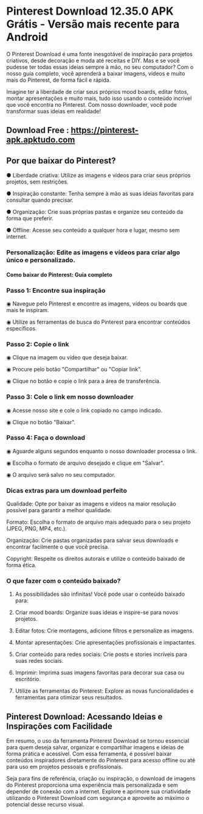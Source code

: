 # Pinterest Download 12.35.0 APK Grátis - Versão mais recente para Android
O Pinterest Download é uma fonte inesgotável de inspiração para projetos criativos, desde decoração e moda até receitas e DIY. Mas e se você pudesse ter todas essas ideias sempre à mão, no seu computador? Com o nosso guia completo, você aprenderá a baixar imagens, vídeos e muito mais do Pinterest, de forma fácil e rápida.

Imagine ter a liberdade de criar seus próprios mood boards, editar fotos, montar apresentações e muito mais, tudo isso usando o conteúdo incrível que você encontra no Pinterest. Com nosso downloader, você pode transformar suas ideias em realidade!

## Download Free : https://pinterest-apk.apktudo.com

## Por que baixar do Pinterest?
● Liberdade criativa: Utilize as imagens e vídeos para criar seus próprios projetos, sem restrições.

● Inspiração constante: Tenha sempre à mão as suas ideias favoritas para consultar quando precisar.

● Organização: Crie suas próprias pastas e organize seu conteúdo da forma que preferir.

● Offline: Acesse seu conteúdo a qualquer hora e lugar, mesmo sem internet.

### Personalização: Edite as imagens e vídeos para criar algo único e personalizado.
#### Como baixar do Pinterest: Guia completo
### Passo 1: Encontre sua inspiração
◉ Navegue pelo Pinterest e encontre as imagens, vídeos ou boards que mais te inspiram.

◉ Utilize as ferramentas de busca do Pinterest para encontrar conteúdos específicos.

### Passo 2: Copie o link
◉ Clique na imagem ou vídeo que deseja baixar.

◉ Procure pelo botão "Compartilhar" ou "Copiar link".

◉ Clique no botão e copie o link para a área de transferência.

### Passo 3: Cole o link em nosso downloader
◉ Acesse nosso site e cole o link copiado no campo indicado.

◉ Clique no botão "Baixar".

### Passo 4: Faça o download
◉ Aguarde alguns segundos enquanto o nosso downloader processa o link.

◉ Escolha o formato de arquivo desejado e clique em "Salvar".

◉ O arquivo será salvo no seu computador.

### Dicas extras para um download perfeito
Qualidade: Opte por baixar as imagens e vídeos na maior resolução possível para garantir a melhor qualidade.

Formato: Escolha o formato de arquivo mais adequado para o seu projeto (JPEG, PNG, MP4, etc.).

Organização: Crie pastas organizadas para salvar seus downloads e encontrar facilmente o que você precisa.

Copyright: Respeite os direitos autorais e utilize o conteúdo baixado de forma ética.

### O que fazer com o conteúdo baixado?
1. As possibilidades são infinitas! Você pode usar o conteúdo baixado para:

2. Criar mood boards: Organize suas ideias e inspire-se para novos projetos.

3. Editar fotos: Crie montagens, adicione filtros e personalize as imagens.

4. Montar apresentações: Crie apresentações profissionais e impactantes.

5. Criar conteúdo para redes sociais: Crie posts e stories incríveis para suas redes sociais.

6. Imprimir: Imprima suas imagens favoritas para decorar sua casa ou escritório.

7. Utilize as ferramentas do Pinterest: Explore as novas funcionalidades e ferramentas para otimizar seus resultados.

## Pinterest Download: Acessando Ideias e Inspirações com Facilidade

Em resumo, o uso da ferramenta Pinterest Download se tornou essencial para quem deseja salvar, organizar e compartilhar imagens e ideias de forma prática e acessível. Com essa ferramenta, é possível baixar conteúdos inspiradores diretamente do Pinterest para acesso offline ou até para uso em projetos pessoais e profissionais. 

Seja para fins de referência, criação ou inspiração, o download de imagens do Pinterest proporciona uma experiência mais personalizada e sem depender de conexão com a internet. Explore e aprimore sua criatividade utilizando o Pinterest Download com segurança e aproveite ao máximo o potencial desse recurso visual.
